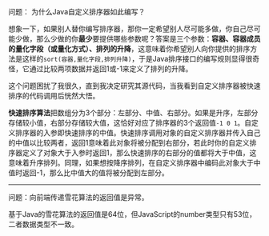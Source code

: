 问题： 为什么Java自定义排序器如此编写？

想象一下，如果别人替你编写排序器，那你一定希望别人尽可能多做，你自己尽可能少做，那么少做的你**最少**要提供哪些参数呢？答案是三个参数：**容器、容器成员的量化字段（或量化方式）、排列的升降**，这意味着你希望别人向你提供的排序方法是这样的`sort(容器,量化字段,排列升降)`，于是Java排序接口的编写规则显得很奇怪，它通过比较两项数据并返回1或-1来定义了排列的升降。

这个问题困扰了我很久，直到我决定研究其源代码，当我看到自定义排序器被快速排序的代码调用后恍然大悟。

**快速排序算法**把数组分为3个部分：左部分、中值、右部分。如果是升序，左部分存储较小值，右部分存储较大值，这恰好对应了排序器的3个返回值`-1 0 1`。自定义排序器的入参即快速排序的中值。快速排序调用对象的自定义排序器并传入自己的中值以比较两者，返回1意味着此对象将被分配到右部分，若此时你的自定义排序器定义了对象大于入参时返回1，那么快速排序的右部分的值都将大于中值，这意味着升序排列。同理，如果想按降序排列，在自定义排序器中编码此对象大于中值时返回-1，那么比中值大的值将被分配到左部分。

---

问题：向前端传递雪花算法的返回值是异常。

基于Java的雪花算法的返回值是64位，但JavaScript的number类型只有53位，二者数据类型不一致。
